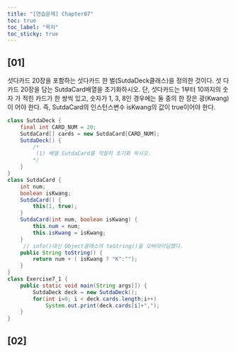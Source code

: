 ```yaml
---
title: "[연습문제] Chapter07"
toc: true
toc_label: "목차"
toc_sticky: true
---
```


## [01]

섯다카드 20장을 포함하는 섯다카드 한 벌(SutdaDeck클래스)을 정의한 것이다. 섯 다카드 20장을 담는 SutdaCard배열을 초기화하시오. 단, 섯다카드는 1부터 10까지의 숫자 가 적힌 카드가 한 쌍씩 있고, 숫자가 1, 3, 8인 경우에는 둘 중의 한 장은 광(Kwang)이 어야 한다. 즉, SutdaCard의 인스턴스변수 isKwang의 값이 true이어야 한다.

```java
class SutdaDeck {
    final int CARD_NUM = 20;
    SutdaCard[] cards = new SutdaCard[CARD_NUM];
    SutdaDeck() {
        /*
         (1) 배열 SutdaCard를 적절히 초기화 하시오.
        */
	}
}
class SutdaCard {
	int num;
	boolean isKwang;
	SutdaCard() {
		this(1, true);
	}
	SutdaCard(int num, boolean isKwang) {
		this.num = num;
		this.isKwang = isKwang;
    }
     // info()대신 Object클래스의 toString()을 오버라이딩했다.
    public String toString() {
		return num + ( isKwang ? "K":"");
	}
}
class Exercise7_1 {
	public static void main(String args[]) {
		SutdaDeck deck = new SutdaDeck();
		for(int i=0; i < deck.cards.length;i++)
			System.out.print(deck.cards[i]+",");
	}
}
```



## [02]